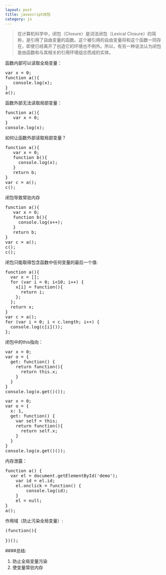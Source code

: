 ```yaml
---
layout: post
title: javascript闭包
category: js
---
```


> 在计算机科学中，闭包（Closure）是词法闭包（Lexical Closure）的简称，是引用了自由变量的函数。这个被引用的自由变量将和这个函数一同存在，即使已经离开了创造它的环境也不例外。所以，有另一种说法认为闭包是由函数和与其相关的引用环境组合而成的实体。

函数内部可以读取全局变量：

<pre>var x = 0;
function a(){
   console.log(x);
}
a();
</pre>

函数外部无法读取局部变量：

<pre>function a(){
   var x = 0;
}
console.log(x);
</pre>

如何让函数外部读取局部变量？

<pre>function a(){
   var x = 0;
   function b(){
     console.log(x);
   }
   return b;
}
var c = a();
c();
</pre>

闭包导致常驻内存

<pre>function a(){
   var x = 0;
   function b(){
     console.log(x++);
   }
   return b;
}
var c = a();
c();
c();</pre>

闭包只能取得包含函数中任何变量的最后一个值:

<pre>function a(){
  var x = [];
  for (var i = 0; i&lt;10; i++) {
    x[i] = function(){
      return i;
    };
  };
  return x;
}
var c = a();
for (var i = 0; i &lt; c.length; i++) {
  console.log(c[i]());
};</pre>


闭包中的this指向：

<pre>var x = 0;
var o = {
  get: function() {
    return function(){
      return this.x;
    }
  }
}
console.log(o.get()());
</pre>

<pre>var x = 0;
var o = {
  x: 1,
  get: function() {
    var self = this;
    return function(){
      return self.x;
    }
  }
}
console.log(o.get()());
</pre>

内存泄露：

<pre>function a() {
  var el = document.getElementById('demo');
	var id = el.id;
	el.onclick = function() {
		console.log(id);
	}
	el = null;
}
a();</pre>

作用域（防止污染全局变量）:

<pre>
(function(){

})();
</pre>

####总结:

1. 防止全局变量污染
2. 使变量常驻内存
